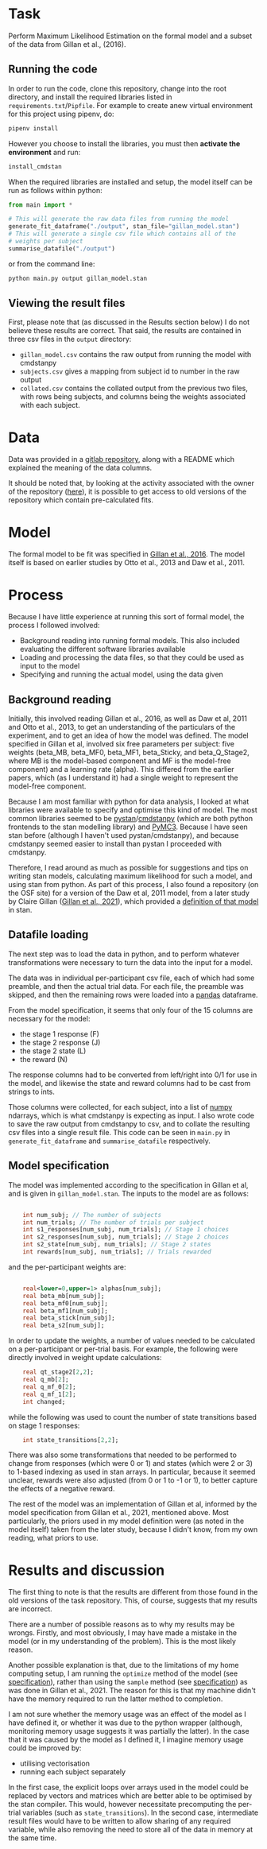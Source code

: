 
# Task

Perform Maximum Likelihood Estimation on the formal model and a subset of the data from Gillan et al., (2016).

## Running the code

In order to run the code, clone this repository, change into the root directory, and install the required libraries listed in `requirements.txt`/`Pipfile`. For example to create anew virtual environment for this project using pipenv, do:
```sh
pipenv install
```

However you choose to install the libraries, you must then **activate the environment** and run:
```sh
install_cmdstan
```

When the required libraries are installed and setup, the model itself can be run as follows within python:
```python
from main import *

# This will generate the raw data files from running the model
generate_fit_dataframe("./output", stan_file="gillan_model.stan")
# This will generate a single csv file which contains all of the 
# weights per subject
summarise_datafile("./output")
```
or from the command line:
```sh
python main.py output gillan_model.stan
```

## Viewing the result files

First, please note that (as discussed in the Results section below) I do not believe these results are correct. That said, the results are contained in three csv files in the `output` directory:
- `gillan_model.csv` contains the raw output from running the model with cmdstanpy
- `subjects.csv` gives a mapping from subject id to number in the raw output
- `collated.csv` contains the collated output from the previous two files, with rows being subjects, and columns being the weights associated with each subject.

# Data

Data was provided in a [gitlab repository](https://gitlab.tuebingen.mpg.de/cgagne/gillan_model_assignment), along with a README which explained the meaning of the data columns.

It should be noted that, by looking at the activity associated with the owner of the repository ([here](https://gitlab.tuebingen.mpg.de/cgagne)), it is possible to get access to old versions of the repository which contain pre-calculated fits.

# Model 

The formal model to be fit was specified in [Gillan et al., 2016](https://elifesciences.org/articles/11305). The model itself is based on earlier studies by Otto et al., 2013 and Daw et al., 2011.

# Process

Because I have little experience at running this sort of formal model, the process I followed involved:
- Background reading into running formal models. This also included evaluating the different software libraries available
- Loading and processing the data files, so that they could be used as input to the model
- Specifying and running the actual model, using the data given

## Background reading

Initially, this involved reading Gillan et al., 2016, as well as Daw et al, 2011 and Otto et al., 2013, to get an understanding of the particulars of the experiment, and to get an idea of how the model was defined. The model specified in Gillan et al, involved six free parameters per subject: five weights (beta_MB, beta_MF0, beta_MF1, beta_Sticky, and beta_Q_Stage2, where MB is the model-based component and MF is the model-free component) and a learning rate (alpha). This differed from the earlier papers, which (as I understand it) had a single weight to represent the model-free component.

Because I am most familiar with python for data analysis, I looked at what libraries were available to specify and optimise this kind of model. The most common libraries seemed to be [pystan](https://github.com/stan-dev/pystan)/[cmdstanpy](https://github.com/stan-dev/cmdstanpy) (which are both python frontends to the stan modelling library) and [PyMC3](https://docs.pymc.io/). Because I have seen stan before (although I haven't used pystan/cmdstanpy), and because cmdstanpy seemed easier to install than pystan I proceeded with cmdstanpy.

Therefore, I read around as much as possible for suggestions and tips on writing stan models, calculating maximum likelihood for such a model, and using stan from python. As part of this process, I also found a repository (on the OSF site) for a version of the Daw et al, 2011 model, from a later study by Claire Gillan ([Gillan et al., 2021](https://www.cambridge.org/core/journals/psychological-medicine/article/experimentally-induced-and-realworld-anxiety-have-no-demonstrable-effect-on-goaldirected-behaviour/3A1BB3C05B8B92A52764BB6468CC3193)), which provided a [definition of that model](https://osf.io/w4yfp/) in stan.
## Datafile loading

The next step was to load the data in python, and to perform whatever transformations were necessary to turn the data into the input for a model. 

The data was in individual per-participant csv file, each of which had some preamble, and then the actual trial data. For each file, the preamble was skipped, and then the remaining rows were loaded into a [pandas](https://pandas.pydata.org/) dataframe. 

From the model specification, it seems that only four of the 15 columns are necessary for the model:
- the stage 1 response (F)
- the stage 2 response (J)
- the stage 2 state (L)
- the reward (N)

The response columns had to be converted from left/right into 0/1 for use in the model, and likewise the state and reward columns had to be cast from strings to ints.

Those columns were collected, for each subject, into a list of [numpy](https://numpy.org/) ndarrays, which is what cmdstanpy is expecting as input. I also wrote code to save the raw output from cmdstanpy to csv, and to collate the resulting csv files into a single result file. This code can be seen in `main.py` in `generate_fit_dataframe` and `summarise_datafile` respectively.

## Model specification

The model was implemented according to the specification in Gillan et al, and is given in `gillan_model.stan`. The inputs to the model are as follows:
```stan

    int num_subj; // The number of subjects
    int num_trials; // The number of trials per subject
    int s1_responses[num_subj, num_trials]; // Stage 1 choices
    int s2_responses[num_subj, num_trials]; // Stage 2 choices
    int s2_state[num_subj, num_trials]; // Stage 2 states
    int rewards[num_subj, num_trials]; // Trials rewarded
```
and the per-participant weights are:
```stan

    real<lower=0,upper=1> alphas[num_subj];
    real beta_mb[num_subj];
    real beta_mf0[num_subj];
    real beta_mf1[num_subj];
    real beta_stick[num_subj];
    real beta_s2[num_subj];
```

In order to update the weights, a number of values needed to be calculated on a per-participant or per-trial basis. For example, the following were directly involved in weight update calculations:
```stan
    real qt_stage2[2,2]; 
    real q_mb[2];
    real q_mf_0[2];
    real q_mf_1[2];
    int changed;
```
while the following was used to count the number of state transitions based on stage 1 responses:
```stan
    int state_transitions[2,2];
```

There was also some transformations that needed to be performed to change from responses (which were 0 or 1) and states (which were 2 or 3) to 1-based indexing as used in stan arrays. In particular, because it seemed unclear, rewards were also adjusted (from 0 or 1 to -1 or 1), to better capture the effects of a negative reward.

The rest of the model was an implementation of Gillan et al, informed by the model specification from Gillan et al., 2021, mentioned above. Most particularly, the priors used in my model definition were (as noted in the model itself) taken from the later study, because I didn't know, from my own reading, what priors to use.
# Results and discussion

The first thing to note is that the results are different from those found in the old versions of the task repository. This, of course, suggests that my results are incorrect.

There are a number of possible reasons as to why my results may be wrongs. Firstly, and most obviously, I may have made a mistake in the model (or in my understanding of the problem). This is the most likely reason. 

Another possible explanation is that, due to the limitations of my home computing setup, I am running the `optimize` method of the model (see [specification](https://mc-stan.org/cmdstanpy/api.html#cmdstanpy.CmdStanModel.optimize)), rather than using the `sample` method (see [specification](https://mc-stan.org/cmdstanpy/api.html#cmdstanpy.CmdStanModel.sample)) as was done in Gillan et al., 2021. The reason for this is that my machine didn't have the memory required to run the latter method to completion.

I am not sure whether the memory usage was an effect of the model as I have defined it, or whether it was due to the python wrapper (although, monitoring memory usage suggests it was partially the latter). In the case that it was caused by the model as I defined it, I imagine memory usage could be improved by:
- utilising vectorisation
- running each subject separately

In the first case, the explicit loops over arrays used in the model could be replaced by vectors and matrices which are better able to be optimised by the stan compiler. This would, however necessitate precomputing the per-trial variables (such as `state_transitions`). In the second case, intermediate result files would have to be written to allow sharing of any required variable, while also removing the need to store all of the data in memory at the same time.